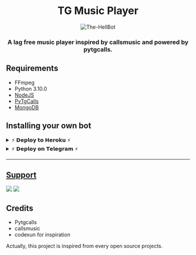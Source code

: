 <h1 align="center">
  <b>TG Music Player</b>
</h1>

<p align="center">
  <img src="https://te.legra.ph/file/677f9785b9882148d25e7.jpg" alt="The-HellBot">
</p>

<h3 align="center">
  <b>A lag free music player inspired by callsmusic and powered by pytgcalls.</b>
</h3>

## Requirements

- FFmpeg
- Python 3.10.0
- [NodeJS](https://nodesource.com/)
- [PyTgCalls](https://github.com/pytgcalls/pytgcalls)
- [MongoDB](https://cloud.mongodb.com/)

## Installing your own bot

<details>

  <summary>⚡ 𝗗𝗲𝗽𝗹𝗼𝘆 𝘁𝗼 𝗛𝗲𝗿𝗼𝗸𝘂 ⚡</summary>

### I would suggest you to host this on Europe server for better quality and less crashes.

<p align="center"><a href="https://heroku.com/deploy?template=https://github.com/AKH1LS/TG-MusicPlayer"><img src="https://www.herokucdn.com/deploy/button.svg" alt="Deploy to Heroku" target="_blank"/></a></p>

</details>

<details>

  <summary>⚡ 𝗗𝗲𝗽𝗹𝗼𝘆 𝗼𝗻 𝗧𝗲𝗹𝗲𝗴𝗿𝗮𝗺 ⚡ </summary>

### With XTZ Heroku Bot, now it is possible to deploy without leaving Telegram. Remember choose Europe server for better quality and less crashes.

<p align="center"><a href="https://telegram.dog/XTZ_HerokuBot"><img src="https://img.shields.io/badge/Deploy%20Via%20Telegram-blue?style=for-the-badge&logo=telegram" width="250""/</a>  </p>

</details>

_______

## Support

<a href="https://telegram.me/AKH1LS"><img src="https://img.shields.io/badge/Join-My%20Channel-blue.svg?style=for-the-badge&logo=Telegram"></a> 
<a href="https://telegram.me/BlueCodeSupport"><img src="https://img.shields.io/badge/Join-Support%20Group-blue.svg?style=for-the-badge&logo=Telegram"></a>

## Credits

- Pytgcalls
- callsmusic
- codexun for inspiration

Actually, this project is inspired from every open source projects.
